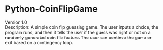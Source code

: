 # Python-CoinFlipGame
Version 1.0<br>
Description: A simple coin flip guessing game. The user inputs a choice, the program runs, and then it tells the user if the guess was right or not on a randomly generated coin flip feature. The user can continue the game or exit based on a contingency loop.
